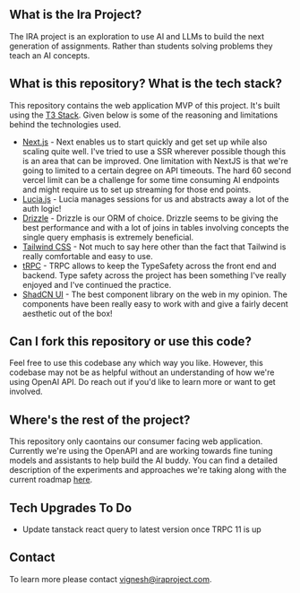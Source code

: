 ## What is the Ira Project?

The IRA project is an exploration to use AI and LLMs to build the next generation of assignments. Rather than students solving problems they teach an AI concepts.

## What is this repository? What is the tech stack?

This repository contains the web application MVP of this project. It's built using the [T3 Stack](https://create.t3.gg/). Given below is some of the reasoning and limitations behind the technologies used.

- [Next.js](https://nextjs.org) - Next enables us to start quickly and get set up while also scaling quite well. I've tried to use a SSR wherever possible though this is an area that can be improved. One limitation with NextJS is that we're going to limited to a certain degree on API timeouts. The hard 60 second vercel limit can be a challenge for some time consuming AI endpoints and might require us to set up streaming for those end points.
- [Lucia.js](https://lucia-auth.com) - Lucia manages sessions for us and abstracts away a lot of the auth logic!
- [Drizzle](https://orm.drizzle.team) - Drizzle is our ORM of choice. Drizzle seems to be giving the best performance and with a lot of joins in tables involving concepts the single query emphasis is extremely beneficial.
- [Tailwind CSS](https://tailwindcss.com) - Not much to say here other than the fact that Tailwind is really comfortable and easy to use.
- [tRPC](https://trpc.io) - TRPC allows to keep the TypeSafety across the front end and backend. Type safety across the project has been something I've really enjoyed and I've continued the practice.
- [ShadCN UI](https://ui.shadcn.com) - The best component library on the web in my opinion. The components have been really easy to work with and give a fairly decent aesthetic out of the box!

## Can I fork this repository or use this code?

Feel free to use this codebase any which way you like. However, this codebase may not be as helpful without an understanding of how we're using OpenAI API. Do reach out if you'd like to learn more or want to get involved.

## Where's the rest of the project?

This repository only caontains our consumer facing web application. Currently we're using the OpenAPI and are working towards fine tuning models and assistants to help build the AI buddy. You can find a detailed description of the experiments and approaches we're taking along with the current roadmap [here](https://github.com/Ira-Project/).

## Tech Upgrades To Do

- Update tanstack react query to latest version once TRPC 11 is up

## Contact

To learn more please contact vignesh@iraproject.com.
